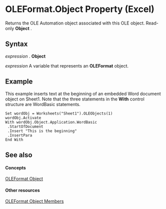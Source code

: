 
# OLEFormat.Object Property (Excel)

Returns the OLE Automation object associated with this OLE object. Read-only  **Object** .


## Syntax

 _expression_ . **Object**

 _expression_ A variable that represents an **OLEFormat** object.


## Example

This example inserts text at the beginning of an embedded Word document object on Sheet1. Note that the three statements in the  **With** control structure are WordBasic statements.


```
Set wordObj = Worksheets("Sheet1").OLEObjects(1) 
wordObj.Activate 
With wordObj.Object.Application.WordBasic 
 .StartOfDocument 
 .Insert "This is the beginning" 
 .InsertPara 
End With
```


## See also


#### Concepts


[OLEFormat Object](96ee06d8-e922-c48c-4406-bb2f5cbaa02a.md)
#### Other resources


[OLEFormat Object Members](18f0bbed-752a-5e01-51f1-c17435b3adea.md)
